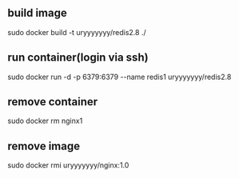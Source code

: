 
## build image

sudo docker build -t uryyyyyyy/redis2.8 ./

## run container(login via ssh)

sudo docker run -d -p 6379:6379 --name redis1 uryyyyyyy/redis2.8

## remove container

sudo docker rm nginx1

## remove image

sudo docker rmi uryyyyyyy/nginx:1.0
